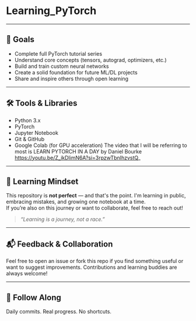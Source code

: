 # Learning_PyTorch



---

## 🎯 Goals

- Complete full PyTorch tutorial series  
- Understand core concepts (tensors, autograd, optimizers, etc.)  
- Build and train custom neural networks  
- Create a solid foundation for future ML/DL projects  
- Share and inspire others through open learning

---

## 🛠️ Tools & Libraries

- Python 3.x 
- PyTorch  
- Jupyter Notebook  
- Git & GitHub  
- Google Colab (for GPU acceleration)
The video that I will be referring to most is
LEARN PYTORCH IN A DAY by Daniel Bourke
https://youtu.be/Z_ikDlimN6A?si=3rpzwTbnIhzvstQ_
---

## 🌱 Learning Mindset

This repository is **not perfect** — and that's the point. I'm learning in public, embracing mistakes, and growing one notebook at a time.  
If you’re also on this journey or want to collaborate, feel free to reach out!

> _“Learning is a journey, not a race.”_

---

## 📬 Feedback & Collaboration

Feel free to open an issue or fork this repo if you find something useful or want to suggest improvements. Contributions and learning buddies are always welcome!

---

## 🧭 Follow Along

 Daily commits. Real progress. No shortcuts.

